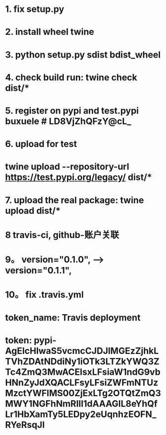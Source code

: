 
# 1. fix setup.py
# 2. install  wheel  twine
# 3. python setup.py sdist bdist_wheel
# 4. check build run: twine check dist/*
# 5. register on pypi and test.pypi  buxuele # LD8VjZhQFzY@cL_

# 6. upload for test
# twine upload --repository-url https://test.pypi.org/legacy/ dist/*
# 7. upload the real package: twine upload dist/*

# 8 travis-ci, github-账户关联
# 9。  version="0.1.0", -->  version="0.1.1",
# 10。 fix .travis.yml
# token_name: Travis deployment
# token: pypi-AgEIcHlwaS5vcmcCJDJlMGEzZjhkLTVhZDAtNDdiNy1iOTk3LTZkYWQ3ZTc4ZmQ3MwACElsxLFsiaW1ndG9vbHNnZyJdXQACLFsyLFsiZWFmNTUzMzctYWFlMS00ZjExLTg2OTQtZmQ3MWY1NGFhNmRlIl1dAAAGIL8eYhQfLr1HbXamTy5LEDpy2eUqnhzEOFN_RYeRsqJl


